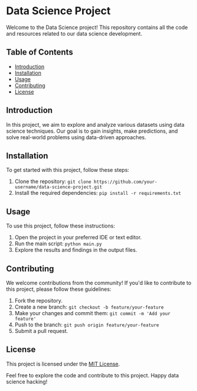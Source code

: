 # Data Science Project

Welcome to the Data Science project! This repository contains all the code and resources related to our data science development.

## Table of Contents

- [Introduction](#introduction)
- [Installation](#installation)
- [Usage](#usage)
- [Contributing](#contributing)
- [License](#license)

## Introduction

In this project, we aim to explore and analyze various datasets using data science techniques. Our goal is to gain insights, make predictions, and solve real-world problems using data-driven approaches.

## Installation

To get started with this project, follow these steps:

1. Clone the repository: `git clone https://github.com/your-username/data-science-project.git`
2. Install the required dependencies: `pip install -r requirements.txt`

## Usage

To use this project, follow these instructions:

1. Open the project in your preferred IDE or text editor.
2. Run the main script: `python main.py`
3. Explore the results and findings in the output files.

## Contributing

We welcome contributions from the community! If you'd like to contribute to this project, please follow these guidelines:

1. Fork the repository.
2. Create a new branch: `git checkout -b feature/your-feature`
3. Make your changes and commit them: `git commit -m 'Add your feature'`
4. Push to the branch: `git push origin feature/your-feature`
5. Submit a pull request.

## License

This project is licensed under the [MIT License](LICENSE).

Feel free to explore the code and contribute to this project. Happy data science hacking!
